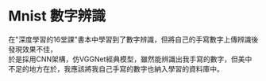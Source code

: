 # Mnist 數字辨識 
在"深度學習的16堂課"書本中學習到了數字辨識，但將自己的手寫數字上傳辨識後發現效果不佳，  
於是採用CNN架構，仿VGGNet經典模型，雖然能辨識出我手寫的數字，但美中不足的地方在於，我應該將我自己手寫的數字也納入學習的資料庫中。
